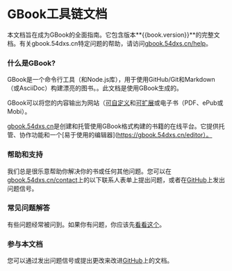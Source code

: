 # GBook工具链文档

本文档旨在成为GBook的全面指南。它包含版本**{{book.version}}**的完整文档。有关gbook.54dxs.cn特定问题的帮助，请访问[gbook.54dxs.cn/help](https://gbook.54dxs.cn/help)。

### 什么是GBook?

GBook是一个命令行工具（和Node.js库），用于使用GitHub/Git和Markdown（或AsciiDoc）构建漂亮的图书。。此文档是使用GBook生成的。

GBook可以将您的内容输出为网站（[可自定义](themes/README.md)和[可扩展](plugins/README.md)或电子书（PDF、ePub或Mobi）。

[gbook.54dxs.cn](https://gbook.54dxs.cn)是创建和托管使用GBook格式构建的书籍的在线平台。它提供托管、协作功能和一个[易于使用的编辑器](https://gbook.54dxs.cn/editor）。

### 帮助和支持

我们总是很乐意帮助你解决你的书或任何其他问题。您可以在[gbook.54dxs.cn/contact](https://gbook.54dxs.cn/contact)上的以下联系人表单上提出问题，或者在[GitHub](https://github.com/54dxs/gbook)上发出问题信号。

### 常见问题解答

有些问题经常被问到。如果你有问题，你应该先[看看这个](faq.md)。

### 参与本文档

您可以通过发出问题信号或提出更改来改进[GitHub](https://github.com/54dxs/gbook)上的文档。